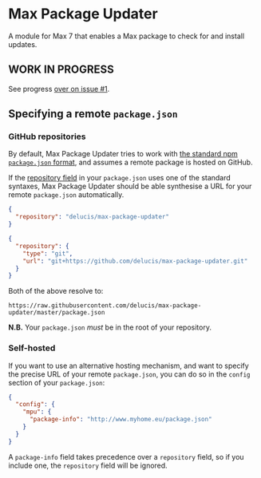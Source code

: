 # Max Package Updater

A module for Max 7 that enables a Max package to check for and install updates.

## WORK IN PROGRESS

See progress [over on issue #1](https://github.com/delucis/max-package-updater/issues/1).

## Specifying a remote `package.json`

### GitHub repositories

By default, Max Package Updater tries to work with [the standard npm `package.json` format](https://docs.npmjs.com/files/package.json), and assumes a remote package is hosted on GitHub.

If the [repository field](https://docs.npmjs.com/files/package.json#repository) in your `package.json` uses one of the standard syntaxes, Max Package Updater should be able synthesise a URL for your remote `package.json` automatically.

```json
{
  "repository": "delucis/max-package-updater"
}
```
```json
{
  "repository": {
    "type": "git",
    "url": "git+https://github.com/delucis/max-package-updater.git"
  }
}
```

Both of the above resolve to:

    https://raw.githubusercontent.com/delucis/max-package-updater/master/package.json

**N.B.** Your `package.json` *must* be in the root of your repository.

### Self-hosted

If you want to use an alternative hosting mechanism, and want to specify the precise URL of your remote `package.json`, you can do so in the `config` section of your `package.json`:

```json
{
  "config": {
    "mpu": {
      "package-info": "http://www.myhome.eu/package.json"
    }
  }
}
```

A `package-info` field takes precedence over a `repository` field, so if you include one, the `repository` field will be ignored.
